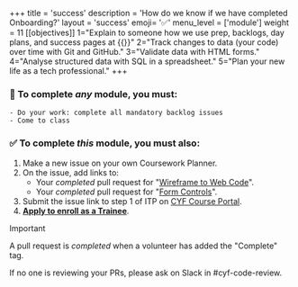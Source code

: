 +++
title = 'success'
description = 'How do we know if we have completed Onboarding?'
layout = 'success'
emoji= '✅'
menu_level = ['module']
weight = 11
[[objectives]]
1="Explain to someone how we use prep, backlogs, day plans, and success pages at {{<our-name>}}"
2="Track changes to data (your code) over time with Git and GitHub."
3="Validate data with HTML forms."
4="Analyse structured data with SQL in a spreadsheet."
5="Plan your new life as a tech professional."
+++

### 💯 To complete _any_ module, you must:

```objectives
- Do your work: complete all mandatory backlog issues
- Come to class
```

### ✅ To complete _this_ module, you must also:

1. Make a new issue on your own Coursework Planner.
1. On the issue, add links to:
   - Your _completed_ pull request for "[Wireframe to Web Code](https://github.com/CodeYourFuture/Module-Onboarding/issues/17)".
   - Your _completed_ pull request for "[Form Controls](https://github.com/CodeYourFuture/Module-Onboarding/issues/19)".
1. Submit the issue link to step 1 of ITP on [CYF Course Portal](https://application-process.codeyourfuture.io/).
1. **[Apply to enroll as a Trainee](https://forms.gle/vRuofa7aeL5DsbhGA)**.

> [!IMPORTANT]
> A pull request is _completed_ when a volunteer has added the "Complete" tag.
>
> If no one is reviewing your PRs, please ask on Slack in #cyf-code-review.
